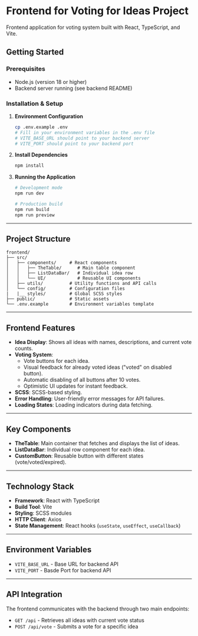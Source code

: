 # Frontend for Voting for Ideas Project

Frontend application for voting system built with React, TypeScript, and Vite.

## Getting Started

### Prerequisites

-   Node.js (version 18 or higher)
-   Backend server running (see backend README)

### Installation & Setup

1. **Environment Configuration**

    ```bash
    cp .env.example .env
    # Fill in your environment variables in the .env file
    # VITE_BASE_URL should point to your backend server
    # VITE_PORT should point to your backend port
    ```

2. **Install Dependencies**

    ```bash
    npm install
    ```

3. **Running the Application**

    ```bash
    # Development mode
    npm run dev

    # Production build
    npm run build
    npm run preview
    ```

---

## Project Structure

```
frontend/
├── src/
│   ├── components/     # React components
│   │   ├── TheTable/      # Main table component
│   │   ├── ListDataBar/   # Individual idea row
│   │   └── UI/            # Reusable UI components
│   ├── utils/          # Utility functions and API calls
│   └── config/         # Configuration files
|   |__ styles/         # Global SCSS styles
├── public/             # Static assets
└── .env.example        # Environment variables template
```

---

## Frontend Features

-   **Idea Display**: Shows all ideas with names, descriptions, and current vote counts.
-   **Voting System**:
    -   Vote buttons for each idea.
    -   Visual feedback for already voted ideas ("voted" on disabled button).
    -   Automatic disabling of all buttons after 10 votes.
    -   Optimistic UI updates for instant feedback.
-   **SCSS**: SCSS-based styling.
-   **Error Handling**: User-friendly error messages for API failures.
-   **Loading States**: Loading indicators during data fetching.

---

## Key Components

-   **TheTable**: Main container that fetches and displays the list of ideas.
-   **ListDataBar**: Individual row component for each idea.
-   **CustomButton**: Reusable button with different states (vote/voted/expired).

---

## Technology Stack

-   **Framework**: React with TypeScript
-   **Build Tool**: Vite
-   **Styling**: SCSS modules
-   **HTTP Client**: Axios
-   **State Management**: React hooks (`useState`, `useEffect`, `useCallback`)

---

## Environment Variables

-   `VITE_BASE_URL` - Base URL for backend API
-   `VITE_PORT` - Basde Port for backend API

---

## API Integration

The frontend communicates with the backend through two main endpoints:

-   `GET /api` - Retrieves all ideas with current vote status
-   `POST /api/vote` - Submits a vote for a specific idea

